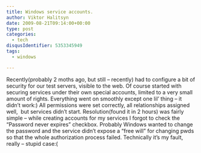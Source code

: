 ```yaml
---
title: Windows service accounts.
author: Viktor Halitsyn
date: 2009-08-21T09:14:00+00:00
type: post
categories:
  - tech
disqusIdentifier: 5353345949
tags:
  - windows

---
```

Recently(probably 2 moths ago, but still &#8211; recently) had to configure a bit of security for our test servers, visible to the web. Of course started with securing services under their own special accounts, limited to a very small amount of rights. Everything went on&nbsp;smoothly&nbsp;except one lil&#8217; thing &#8211; it didn&#8217;t work:) All permissions were set correctly, all relationships assigned well, &nbsp;but services didn&#8217;t start. Resolution(found it in 2 hours) was fairly simple &#8211; while creating accounts for my services I forgot to check the &#8220;Password never expires&#8221; checkbox. Probably Windows wanted to change the password and the service didn&#8217;t expose a &#8220;free will&#8221; for changing pwds so that the whole authorization process failed. Technically it&#8217;s my fault, really &#8211; stupid case:(